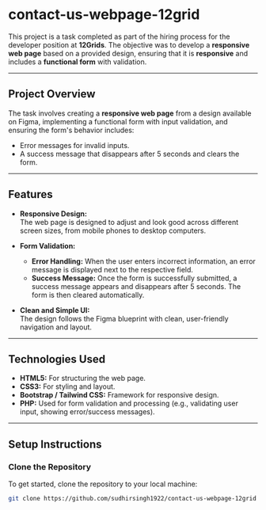 # contact-us-webpage-12grid

This project is a task completed as part of the hiring process for the developer position at **12Grids**. The objective was to develop a **responsive web page** based on a provided design, ensuring that it is **responsive** and includes a **functional form** with validation.

---

## **Project Overview**

The task involves creating a **responsive web page** from a design available on Figma, implementing a functional form with input validation, and ensuring the form's behavior includes:

- Error messages for invalid inputs.
- A success message that disappears after 5 seconds and clears the form.

---

## **Features**

- **Responsive Design:**  
  The web page is designed to adjust and look good across different screen sizes, from mobile phones to desktop computers.

- **Form Validation:**  
  - **Error Handling:** When the user enters incorrect information, an error message is displayed next to the respective field.
  - **Success Message:** Once the form is successfully submitted, a success message appears and disappears after 5 seconds. The form is then cleared automatically.

- **Clean and Simple UI:**  
  The design follows the Figma blueprint with clean, user-friendly navigation and layout.

---

## **Technologies Used**

- **HTML5:** For structuring the web page.
- **CSS3:** For styling and layout.
- **Bootstrap / Tailwind CSS:** Framework for responsive design.
- **PHP:** Used for form validation and processing (e.g., validating user input, showing error/success messages).

---

## **Setup Instructions**

### **Clone the Repository**
To get started, clone the repository to your local machine:
```bash
git clone https://github.com/sudhirsingh1922/contact-us-webpage-12grid
